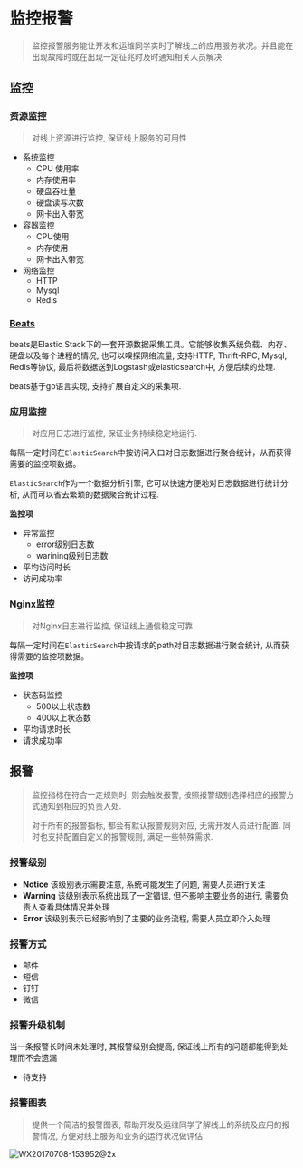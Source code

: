 # 监控报警

> 监控报警服务能让开发和运维同学实时了解线上的应用服务状况。并且能在出现故障时或在出现一定征兆时及时通知相关人员解决. 

## 监控

### 资源监控

> 对线上资源进行监控, 保证线上服务的可用性

- 系统监控
  - CPU 使用率
  - 内存使用率
  - 硬盘吞吐量
  - 硬盘读写次数
  - 网卡出入带宽
- 容器监控
  - CPU使用
  - 内存使用
  - 网卡出入带宽
- 网络监控
  - HTTP
  - Mysql
  - Redis

### [Beats](https://www.elastic.co/cn/products/beats)

beats是Elastic Stack下的一套开源数据采集工具。它能够收集系统负载、内存、硬盘以及每个进程的情况, 也可以嗅探网络流量, 支持HTTP, Thrift-RPC, Mysql, Redis等协议, 最后将数据送到Logstash或elasticsearch中, 方便后续的处理.

beats基于go语言实现, 支持扩展自定义的采集项.

### 应用监控

> 对应用日志进行监控, 保证业务持续稳定地运行.

每隔一定时间在`ElasticSearch`中按访问入口对日志数据进行聚合统计，从而获得需要的监控项数据。

`ElasticSearch`作为一个数据分析引擎, 它可以快速方便地对日志数据进行统计分析, 从而可以省去繁琐的数据聚合统计过程.  

**监控项**

- 异常监控
  - error级别日志数
  - warining级别日志数
- 平均访问时长
- 访问成功率

### Nginx监控

> 对Nginx日志进行监控, 保证线上通信稳定可靠

每隔一定时间在`ElasticSearch`中按请求的path对日志数据进行聚合统计, 从而获得需要的监控项数据。

**监控项**

- 状态码监控
  - 500以上状态数
  - 400以上状态数
- 平均请求时长
- 请求成功率

## 报警

> 监控指标在符合一定规则时, 则会触发报警, 按照报警级别选择相应的报警方式通知到相应的负责人处. 
>
> 对于所有的报警指标, 都会有默认报警规则对应, 无需开发人员进行配置. 同时也支持配置自定义的报警规则, 满足一些特殊需求.

### 报警级别

- **Notice** 该级别表示需要注意, 系统可能发生了问题, 需要人员进行关注
- **Warning** 该级别表示系统出现了一定错误, 但不影响主要业务的进行, 需要负责人查看具体情况并处理
- **Error** 该级别表示已经影响到了主要的业务流程, 需要人员立即介入处理

### 报警方式

- 邮件
- 短信
- 钉钉
- 微信

### 报警升级机制

当一条报警长时间未处理时, 其报警级别会提高, 保证线上所有的问题都能得到处理而不会遗漏

- 待支持

### 报警图表

> 提供一个简洁的报警图表, 帮助开发及运维同学了解线上的系统及应用的报警情况, 方便对线上服务和业务的运行状况做评估.

![WX20170708-153952@2x](https://ws4.sinaimg.cn/large/006tNc79ly1fhekxa2m87j31kw0z0n3y.jpg)

